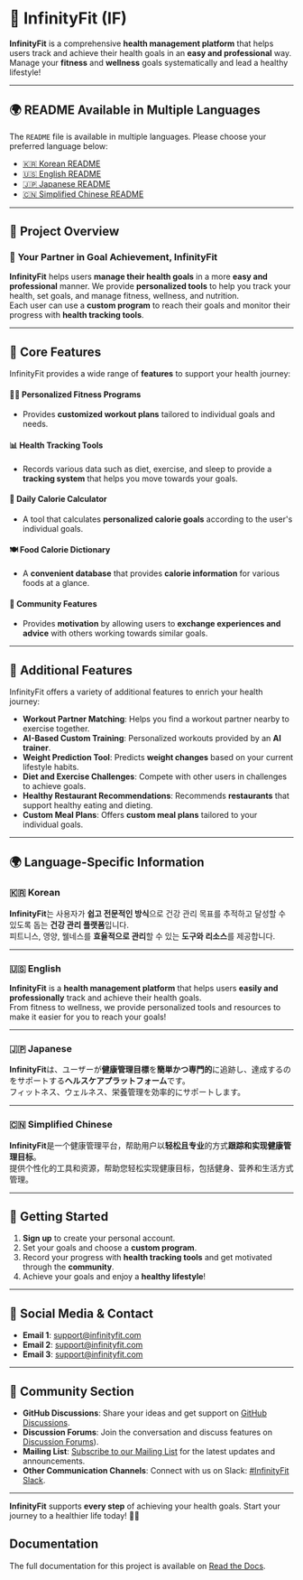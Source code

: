 # 🌟 InfinityFit (IF)

**InfinityFit** is a comprehensive **health management platform** that helps users track and achieve their health goals in an **easy and professional** way.  
Manage your **fitness** and **wellness** goals systematically and lead a healthy lifestyle!

---

## 🌍 README Available in Multiple Languages

The `README` file is available in multiple languages. Please choose your preferred language below:

- [🇰🇷 Korean README](README/README_ko.md)
- [🇺🇸 English README](README/README_en.md)
- [🇯🇵 Japanese README](README/README_ja.md)
- [🇨🇳 Simplified Chinese README](README/README_zh.md)

---

## 📜 Project Overview

### 🌱 **Your Partner in Goal Achievement, InfinityFit**
**InfinityFit** helps users **manage their health goals** in a more **easy and professional** manner. We provide **personalized tools** to help you track your health, set goals, and manage fitness, wellness, and nutrition.  
Each user can use a **custom program** to reach their goals and monitor their progress with **health tracking tools**.

---

## 🏅 Core Features

InfinityFit provides a wide range of **features** to support your health journey:

#### 🏋️‍♀️ **Personalized Fitness Programs**
- Provides **customized workout plans** tailored to individual goals and needs.

#### 📊 **Health Tracking Tools**
- Records various data such as diet, exercise, and sleep to provide a **tracking system** that helps you move towards your goals.

#### 🍎 **Daily Calorie Calculator**
- A tool that calculates **personalized calorie goals** according to the user's individual goals.

#### 🍽️ **Food Calorie Dictionary**
- A **convenient database** that provides **calorie information** for various foods at a glance.

#### 💬 **Community Features**
- Provides **motivation** by allowing users to **exchange experiences and advice** with others working towards similar goals.

---

## 🔧 Additional Features

InfinityFit offers a variety of additional features to enrich your health journey:

- **Workout Partner Matching**: Helps you find a workout partner nearby to exercise together.
- **AI-Based Custom Training**: Personalized workouts provided by an **AI trainer**.
- **Weight Prediction Tool**: Predicts **weight changes** based on your current lifestyle habits.
- **Diet and Exercise Challenges**: Compete with other users in challenges to achieve goals.
- **Healthy Restaurant Recommendations**: Recommends **restaurants** that support healthy eating and dieting.
- **Custom Meal Plans**: Offers **custom meal plans** tailored to your individual goals.

---

## 🌍 Language-Specific Information

<a name="한국어"></a>
### 🇰🇷 **Korean**

**InfinityFit**는 사용자가 **쉽고 전문적인 방식**으로 건강 관리 목표를 추적하고 달성할 수 있도록 돕는 **건강 관리 플랫폼**입니다.  
피트니스, 영양, 웰네스를 **효율적으로 관리**할 수 있는 **도구와 리소스**를 제공합니다.

---

<a name="english"></a>
### 🇺🇸 **English**

**InfinityFit** is a **health management platform** that helps users **easily and professionally** track and achieve their health goals.  
From fitness to wellness, we provide personalized tools and resources to make it easier for you to reach your goals!

---

<a name="日本語"></a>
### 🇯🇵 **Japanese**

**InfinityFit**は、ユーザーが**健康管理目標**を**簡単かつ専門的**に追跡し、達成するのをサポートする**ヘルスケアプラットフォーム**です。  
フィットネス、ウェルネス、栄養管理を効率的にサポートします。

---

<a name="简体中文"></a>
### 🇨🇳 **Simplified Chinese**

**InfinityFit**是一个健康管理平台，帮助用户以**轻松且专业**的方式**跟踪和实现健康管理目标**。  
提供个性化的工具和资源，帮助您轻松实现健康目标，包括健身、营养和生活方式管理。

---

## 🚀 Getting Started

1. **Sign up** to create your personal account.
2. Set your goals and choose a **custom program**.
3. Record your progress with **health tracking tools** and get motivated through the **community**.
4. Achieve your goals and enjoy a **healthy lifestyle**!

---

## 📱 Social Media & Contact

- **Email 1**: [support@infinityfit.com](mailto:sohee2125@gmail.com)
- **Email 2**: [support@infinityfit.com](mailto:dmsdn01@naver.com)
- **Email 3**: [support@infinityfit.com](mailto:lyeongeun1010@naver.com)

---

## 💬 Community Section

- **GitHub Discussions**: Share your ideas and get support on [GitHub Discussions](https://github.com/lyeong1010/InfinityFit/discussions).
- **Discussion Forums**: Join the conversation and discuss features on [Discussion Forums](https://github.com/lyeong1010/InfinityFit/discussions)).
- **Mailing List**: [Subscribe to our Mailing List]([https://groups.google.com/g/infinityfit]) for the latest updates and announcements.
- **Other Communication Channels**: Connect with us on Slack: [#InfinityFit Slack](https://slack.com/infinityfit_example).

---

**InfinityFit** supports **every step** of achieving your health goals. Start your journey to a healthier life today! 💪🌱

## Documentation

The full documentation for this project is available on [Read the Docs](https://infinityfit.readthedocs.io/en/latest/).
